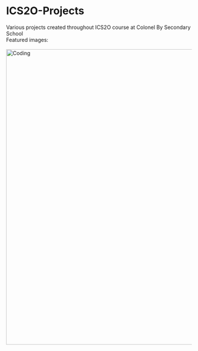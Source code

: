 # ICS2O-Projects
Various projects created throughout ICS2O course at Colonel By Secondary School
<br>
Featured images:
<br><br>
<img align="left" alt="Coding" width="800" src="https://i.ibb.co/xhwTzWd/Magic-8-ball.png">
